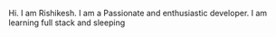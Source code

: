 Hi. I am Rishikesh. I am a Passionate and enthusiastic developer.
I am learning full stack and sleeping